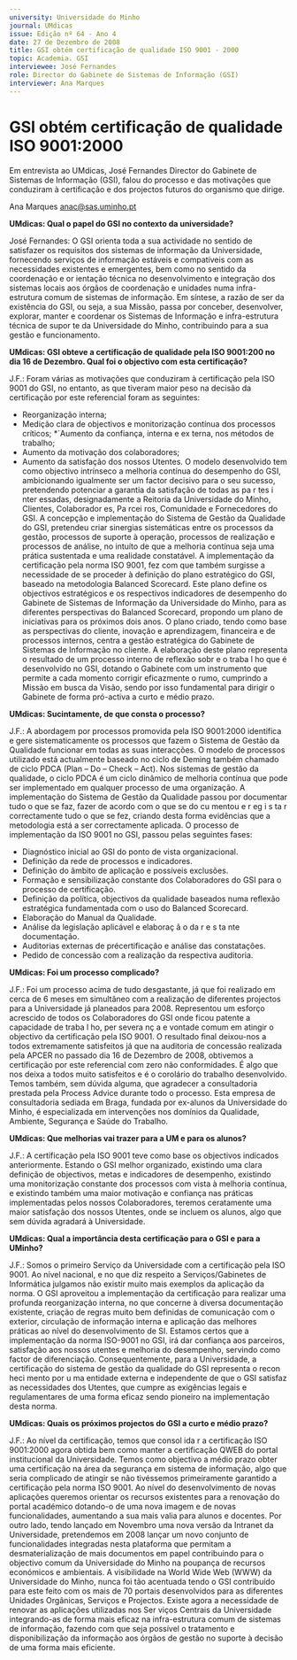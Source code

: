 ```yaml
---
university: Universidade do Minho
journal: UMdicas
issue: Edição nº 64 - Ano 4
date: 27 de Dezembro de 2008
title: GSI obtém certificação de qualidade ISO 9001 - 2000
topic: Academia. GSI
interviewee: José Fernandes
role: Director do Gabinete de Sistemas de Informação (GSI)
interviewer: Ana Marques
---
```




# GSI obtém certificação de qualidade ISO 9001:2000

Em entrevista ao UMdicas, José Fernandes Director do Gabinete
de Sistemas de Informação (GSI), falou do processo e das
motivações que conduziram à certificação e dos projectos
futuros do organismo que dirige.


Ana Marques
anac@sas.uminho.pt


**UMdicas: Qual o papel do GSI 
no contexto da universidade?**

José Fernandes: O GSI orienta
toda a sua actividade no sentido
de satisfazer os requisitos dos
sistemas de informação da
Universidade, fornecendo
serviços de informação estáveis
e compatíveis com as
necessidades existentes e
emergentes, bem como no
sentido da coordenação e
or ientação técnica no
desenvolvimento e integração
dos sistemas locais aos órgãos
de coordenação e unidades
numa infra-estrutura comum de
sistemas de informação.
Em síntese, a razão de ser da
existência do GSI, ou seja, a sua
Missão, passa por conceber,
desenvolver, explorar, manter e
coordenar os Sistemas de
Informação e infra-estrutura
técnica de supor te da
Universidade do Minho,
contribuindo para a sua gestão e
funcionamento.


**UMdicas: GSI obteve a
certificação de qualidade pela ISO
9001:200 no dia 16 de
Dezembro. Qual foi o objectivo
com esta certificação?**

J.F.: Foram várias as motivações
que conduziram à certificação
pela ISO 9001 do GSI, no entanto,
as que tiveram maior peso na
decisão da certificação por este
referencial foram as seguintes:
* Reorganização interna;
* Medição clara de objectivos e
monitorização contínua dos
processos críticos;
*´Aumento da confiança, interna e
ex terna, nos métodos de
trabalho;
* Aumento da motivação dos
colaboradores;
* Aumento da satisfação dos
nossos Utentes.
O modelo desenvolvido tem como
objectivo intrínseco a melhoria
contínua do desempenho do GSI,
ambicionando igualmente ser
um factor decisivo para o seu
sucesso, pretendendo potenciar
a garantia da satisfação de todas
as pa r tes i nter essadas,
designadamente a Reitoria da
Universidade do Minho, Clientes,
Colaborador es, Pa rcei ros,
Comunidade e Fornecedores do
GSI.
A concepção e implementação do
Sistema de Gestão da Qualidade
do GSI, pretendeu criar sinergias
sistemáticas entre os processos
da gestão, processos de suporte
à operação, processos de
realização e processos de
análise, no intuíto de que a
melhoria contínua seja uma
prática sustentada e uma
realidade constatável.
A implementação da certificação
pela norma ISO 9001, fez com que
também surgisse a necessidade
de se proceder à definição do
plano estratégico do GSI,
baseado na metodologia
Balanced Scorecard. Este plano
define os objectivos estratégicos
e os respectivos indicadores de
desempenho do Gabinete de
Sistemas de Informação da
Universidade do Minho, para as
diferentes perspectivas do
Balanced Scorecard, propondo
um plano de iniciativas para os
próximos dois anos.
O plano criado, tendo como base
as perspectivas do cliente,
inovação e aprendizagem,
financeira e de processos
internos, centra a gestão
estratégica do Gabinete de
Sistemas de Informação no
cliente.
A elaboração deste plano
representa o resultado de um
processo interno de reflexão
sobr e o traba l ho que é
desenvolvido no GSI, dotando o
Gabinete com um instrumento
que permite a cada momento
corrigir eficazmente o rumo,
cumprindo a Missão em busca da
Visão, sendo por isso
fundamental para dirigir o
Gabinete de forma pró-activa a
curto e médio prazo.


**UMdicas: Sucintamente, de que
consta o processo?**

J.F.: A abordagem por processos
promovida pela ISO 9001:2000
identifica e gere
sistematicamente os processos
que fazem o Sistema de Gestão
da Qualidade funcionar em todas
as suas interacções. O modelo de
processos utilizado está
actualmente baseado no ciclo de
Deming também chamado de
ciclo PDCA (Plan – Do – Check –
Act). Nos sistemas de gestão da
qualidade, o ciclo PDCA é um ciclo
dinâmico de melhoria contínua
que pode ser implementado em
qualquer processo de uma
organização.
A implementação do Sistema de
Gestão da Qualidade passou por
documentar tudo o que se faz,
fazer de acordo com o que se
do cu mentou e r eg i s ta r
correctamente tudo o que se fez,
criando desta forma evidências
que a metodologia está a ser
correctamente aplicada.
O processo de implementação da
ISO 9001 no GSI, passou pelas
seguintes fases:
* Diagnóstico inicial ao GSI do
ponto de vista organizacional.
* Definição da rede de processos
e indicadores.
* Definição do âmbito de
aplicação e possíveis exclusões.
* Formação e sensibilização
constante dos Colaboradores do
GSI para o processo de
certificação.
* Definição da política, objectivos
da qualidade baseados numa
reflexão estratégica
fundamentada com o uso do
Balanced Scorecard.
* Elaboração do Manual da
Qualidade.
* Análise da legislação aplicável e
elaboraç ã o da r e s ta nte
documentação.
* Auditorias externas de précertificação e análise das
constatações.
* Pedido de concessão com a
realização da respectiva
auditoria.


**UMdicas: Foi um processo
complicado?**

J.F.: Foi um processo acima de
tudo desgastante, já que foi
realizado em cerca de 6 meses
em simultâneo com a realização
de diferentes projectos para a
Universidade já planeados para 2008. Representou um esforço
acrescido de todos os
Colaboradores do GSI onde ficou
patente a capacidade de
traba l ho, per severa nç a e
vontade comum em atingir o
objectivo da certificação pela ISO 9001. O resultado final deixou-nos a todos extremamente
satisfeitos já que na auditoria de
concessão realizada pela APCER
no passado dia 16 de Dezembro
de 2008, obtivemos a
certificação por este referencial
com zero não conformidades. É
algo que nos deixa a todos muito
satisfeitos e é o corolário do
trabalho desenvolvido.
Temos também, sem dúvida
alguma, que agradecer a
consultadoria prestada pela
Process Advice durante todo o
processo. Esta empresa de
consultadoria sediada em Braga,
fundada por ex-alunos da
Universidade do Minho, é
especializada em intervenções
nos domínios da Qualidade,
Ambiente, Segurança e Saúde do
Trabalho.


**UMdicas: Que melhorias vai
trazer para a UM e para os
alunos?**

J.F.: A certificação pela ISO 9001
teve como base os objectivos
indicados anteriormente.
Estando o GSI melhor organizado,
existindo uma clara definição de
objectivos, metas e indicadores
de desempenho, existindo uma
monitorização constante dos
processos com vista à melhoria
contínua, e existindo também
uma maior motivação e
confiança nas práticas
implementadas pelos nossos
Colaboradores, teremos
ceratamente uma maior
satisfação dos nossos Utentes,
onde se incluem os alunos, algo
que sem dúvida agradará à
Universidade.


**UMdicas: Qual a importância
desta certificação para o GSI e
para a UMinho?**

J.F.: Somos o primeiro Serviço da
Universidade com a certificação
pela ISO 9001. Ao nível nacional, e
no que diz respeito a
Serviços/Gabinetes de
Informática julgamos não existir
muito mais exemplos da
aplicação da norma.
O GSI aproveitou a
implementação da certificação
para realizar uma profunda
reorganização interna, no que
concerne à diversa
documentação existente, criação
de regras muito bem definidas de
comunicação com o exterior,
circulação de informação interna
e aplicação das melhores
práticas ao nível do
desenvolvimento de SI. Estamos
certos que a implementação da
norma ISO-9001 no GSI, irá dar
confiança aos parceiros,
satisfação aos nossos utentes e
melhoria do desempenho,
servindo como factor de
diferenciação.
Consequentemente, para a
Universidade, a certificação do
sistema de gestão da qualidade
do GSI representa o
recon heci mento por u ma
entidade externa e independente
de que o GSI satisfaz as
necessidades dos Utentes, que
cumpre as exigências legais e
regulamentares de uma forma
eficaz sendo pioneiro na
implementação desta norma.


**UMdicas: Quais os próximos
projectos do GSI a curto e médio
prazo?** 

J.F.: Ao nível da certificação,
temos que consol ida r a
certificação ISO 9001:2000
agora obtida bem como manter a
certificação QWEB do portal
institucional da Universidade.
Temos como objectivo a médio
prazo obter uma certificação na
área da segurança em sistema
de informação, algo que seria
complicado de atingir se não
tivéssemos primeiramente
garantido a certificação pela
norma ISO 9001.
Ao nível do desenvolvimento de
novas aplicações queremos
orientar os recursos existentes
para a renovação do portal
académico dotando-o de uma
nova imagem e de novas
funcionalidades, aumentando a
sua mais valia para alunos e
docentes.
Por outro lado, tendo lançado em
Novembro uma nova versão da
Intranet da Universidade,
pretendemos em 2008 lançar
um novo conjunto de
funcionalidades integradas
nesta plataforma que permitam a
desmaterialização de mais
documentos em papel
contribuindo para o objectivo
comum da Universidade do
Minho na poupança de recursos
económicos e ambientais.
A visibilidade na World Wide Web
(WWW) da Universidade do
Minho, nunca foi tão acentuada
tendo o GSI contribuído para este
feito com os mais de 70 portais
desenvolvidos para as diferentes
Unidades Orgânicas, Serviços e
Projectos.
Existe agora a necessidade de
renovar as aplicações utilizadas
nos Ser viços Centrais da
Universidade integrando-as de
forma mais eficaz na infra-estrutura comum de sistemas de
informação, fazendo com que
seja possível o tratamento e
disponibilização da informação
aos órgãos de gestão no suporte
à decisão de uma forma mais
eficiente.

